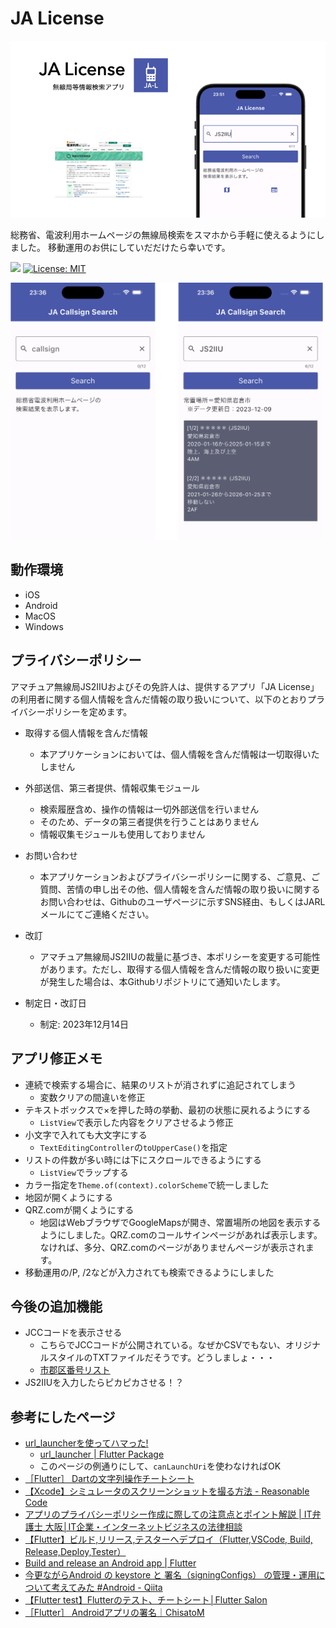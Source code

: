 # JA License

<img src="doc/JALicense.png" width=720>

総務省、電波利用ホームページの無線局検索をスマホから手軽に使えるようにしました。
移動運用のお供にしていだだけたら幸いです。

![](https://byob.yarr.is/JS2IIU-MH/JALicense/time)
[![License: MIT](https://img.shields.io/badge/License-MIT-brightgreen.svg)](LICENSE)

<img src="doc/JALicense_image.png" width=500>

## 動作環境
- iOS
- Android
- MacOS
- Windows

## プライバシーポリシー
アマチュア無線局JS2IIUおよびその免許人は、提供するアプリ「JA License」の利用者に関する個人情報を含んだ情報の取り扱いについて、以下のとおりプライバシーポリシーを定めます。

- 取得する個人情報を含んだ情報
  - 本アプリケーションにおいては、個人情報を含んだ情報は一切取得いたしません

- 外部送信、第三者提供、情報収集モジュール
  - 検索履歴含め、操作の情報は一切外部送信を行いません
  - そのため、データの第三者提供を行うことはありません
  - 情報収集モジュールも使用しておりません

- お問い合わせ
  - 本アプリケーションおよびプライバシーポリシーに関する、ご意見、ご質問、苦情の申し出その他、個人情報を含んだ情報の取り扱いに関するお問い合わせは、Githubのユーザページに示すSNS経由、もしくはJARLメールにてご連絡ください。

- 改訂
  - アマチュア無線局JS2IIUの裁量に基づき、本ポリシーを変更する可能性があります。ただし、取得する個人情報を含んだ情報の取り扱いに変更が発生した場合は、本Githubリポジトリにて通知いたします。

- 制定日・改訂日
  - 制定: 2023年12月14日

## アプリ修正メモ
- 連続で検索する場合に、結果のリストが消されずに追記されてしまう
    - 変数クリアの間違いを修正
- テキストボックスで×を押した時の挙動、最初の状態に戻れるようにする
    - `ListView`で表示した内容をクリアさせるよう修正
- 小文字で入れても大文字にする
    - `TextEditingController`の`toUpperCase()`を指定
- リストの件数が多い時には下にスクロールできるようにする
    - `ListView`でラップする
- カラー指定を`Theme.of(context).colorScheme`で統一しました
- 地図が開くようにする
- QRZ.comが開くようにする
    - 地図はWebブラウザでGoogleMapsが開き、常置場所の地図を表示するようにしました。QRZ.comのコールサインページがあれば表示します。なければ、多分、QRZ.comのページがありませんページが表示されます。
- 移動運用の/P, /2などが入力されても検索できるようにしました

## 今後の追加機能
- JCCコードを表示させる
  - こちらでJCCコードが公開されている。なぜかCSVでもない、オリジナルスタイルのTXTファイルだそうです。どうしましょ・・・
  - [市郡区番号リスト](https://www.jarl.org/Japanese/A_Shiryo/A-2_jcc-jcg/jcc.htm)
- JS2IIUを入力したらピカピカさせる！？

## 参考にしたページ
- [url_launcherを使ってハマった!](https://zenn.dev/flutteruniv_dev/articles/ee377ae7f1fe05)
  - [url_launcher | Flutter Package](https://pub.dev/packages/url_launcher)
  - このページの例通りにして、`canLaunchUri`を使わなければOK
- [［Flutter］ Dartの文字列操作チートシート](https://zenn.dev/tris/articles/bf623e5e65fac3)
- [【Xcode】シミュレータのスクリーンショットを撮る方法 - Reasonable Code](https://reasonable-code.com/xcode-simulator-screenshot/)
- [アプリのプライバシーポリシー作成に際しての注意点とポイント解説 | IT弁護士 大阪│IT企業・インターネットビジネスの法律相談](https://www.ys-law.jp/IT/%E3%82%B3%E3%83%A9%E3%83%A0/%E3%82%A2%E3%83%97%E3%83%AA%E3%81%AE%E3%83%97%E3%83%A9%E3%82%A4%E3%83%90%E3%82%B7%E3%83%BC%E3%83%9D%E3%83%AA%E3%82%B7%E3%83%BC%E4%BD%9C%E6%88%90%E3%81%AB%E9%9A%9B%E3%81%97%E3%81%A6%E3%81%AE%E6%B3%A8/)
- [【Flutter】ビルド,リリース,テスターへデプロイ（Flutter,VSCode, Build, Release,Deploy,Tester）](https://isub.co.jp/flutter/flutter-dev-vscode-build-release-deploy-tester/)
- [Build and release an Android app | Flutter](https://docs.flutter.dev/deployment/android)
- [今更ながらAndroid の keystore と 署名（signingConfigs） の管理・運用について考えてみた #Android - Qiita](https://qiita.com/taki4227/items/c5685ec722a195764237)
- [【Flutter test】Flutterのテスト、チートシート│Flutter Salon](https://flutter.salon/flutter/test-cheat-sheet/)
- [［Flutter］ Androidアプリの署名｜ChisatoM](https://note.com/ewc/n/nebc9a81c082e)